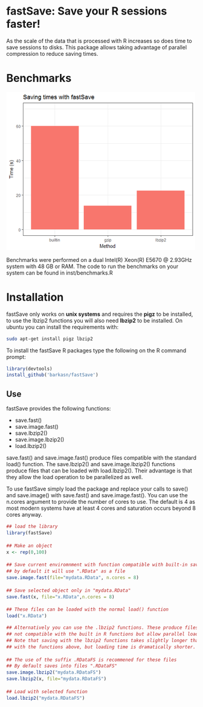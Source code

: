 # fastSave: Save your R sessions faster!

As the scale of the data that is processed with R increases so
   does time to save sessions to disks. This package allows taking advantage of 
   parallel compression to reduce saving times.
   
# Benchmarks
<img src="vignettes/figures/method.vs.savetime.png" width="500px">

Benchmarks were performed on a dual Intel(R) Xeon(R) E5670  @ 2.93GHz system with 48 GB or RAM. 
The code to run the benchmarks on your system can be found in inst/benchmarks.R

# Installation
fastSave only works on **unix systems** and requires the **pigz** to be installed, to use the lbzip2 functions you will also need **lbzip2** to be installed. On ubuntu you can install the requirements with:
```sh
sudo apt-get install pigz lbzip2
```

To install the fastSave R packages type the following on the R command prompt:
```R
library(devtools)
install_github('barkasn/fastSave')
```
## Use
fastSave provides the following  functions:

* save.fast()
* save.image.fast()
* save.lbzip2()
* save.image.lbzip2()
* load.lbzip2()

save.fast() and save.image.fast() produce files compatible with the standard load() function.  The save.lbzip2() and save.image.lbzip2() functions produce files that can be loaded with load.lbzip2(). Their advantage is that they allow the load operation to be parallelized as well.

To use fastSave simply load the package and replace your calls to save() and save.image() with save.fast() and save.image.fast(). You can use the n.cores argument to provide the number of cores to use. The default is 4 as most modern systems have at least 4 cores and saturation occurs beyond 8 cores anyway.
```R
## load the library
library(fastSave)

## Make an object
x <- rep(0,100)

## Save current enviromnment with function compatible with built-in save() and load()
## by default it will use ".RData" as a file
save.image.fast(file="mydata.RData", n.cores = 8)

## Save selected object only in "mydata.RData"
save.fast(x, file="x.RData",n.cores = 8)

## These files can be loaded with the normal load() function
load("x.RData")
```

```R
## Alternatively you can use the .lbzip2 functions. These produce files that are
## not compatible with the built in R functions but allow parallel loading.
## Note that saving with the lbzip2 functions takes slightly longer that
## with the functions above, but loading time is dramatically shorter.

## The use of the suffix .RDataFS is recommened for these files
## By default saves into files ".RDataFS"
save.image.lbzip2("mydata.RDataFS")
save.lbzip2(x, file="mydata.RDataFS")

## Load with selected function
load.lbzip2("mydata.RDataFS")
```

